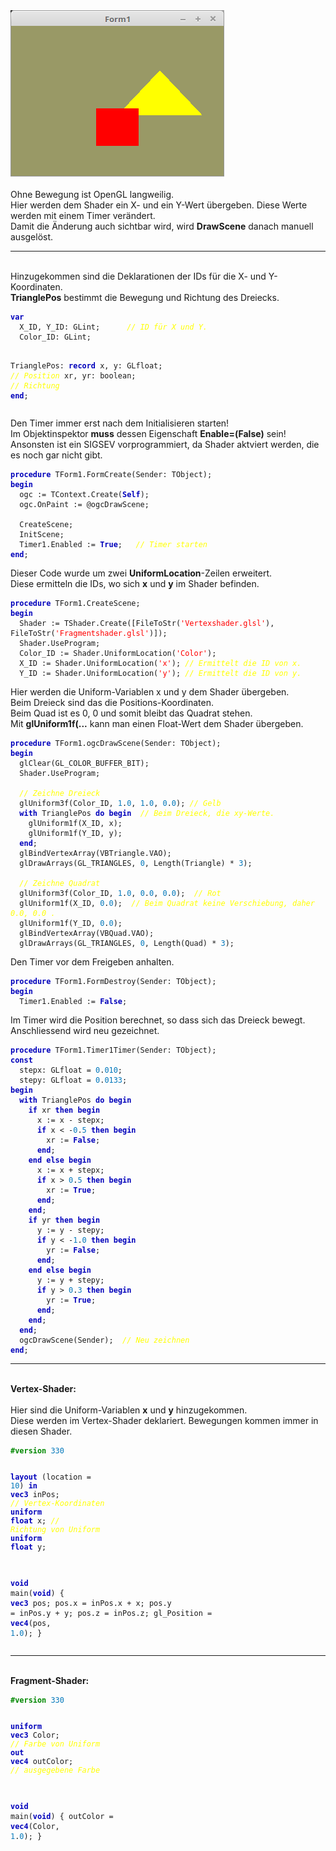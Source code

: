 <html>
<img src="image.png" alt="Selfhtml"><br><br>
Ohne Bewegung ist OpenGL langweilig.<br>
Hier werden dem Shader ein X- und ein Y-Wert übergeben. Diese Werte werden mit einem Timer verändert.<br>
Damit die Änderung auch sichtbar wird, wird <b>DrawScene</b> danach manuell ausgelöst.<br>
<hr><br>
Hinzugekommen sind die Deklarationen der IDs für die X- und Y-Koordinaten.<br>
<b>TrianglePos</b> bestimmt die Bewegung und Richtung des Dreiecks.<br>
<pre><code><b><font color="0000BB">var</font></b>
  X_ID, Y_ID: GLint;      <i><font color="#FFFF00">// ID für X und Y.</font></i>
  Color_ID: GLint;

  TrianglePos: <b><font color="0000BB">record</font></b>
    x, y: GLfloat;        <i><font color="#FFFF00">// Position</font></i>
    xr, yr: boolean;      <i><font color="#FFFF00">// Richtung</font></i>
  <b><font color="0000BB">end</font></b>;</code></pre>
Den Timer immer erst nach dem Initialisieren starten!<br>
Im Objektinspektor <b>muss</b> dessen Eigenschaft <b>Enable=(False)</b> sein!<br>
Ansonsten ist ein SIGSEV vorprogrammiert, da Shader aktviert werden, die es noch gar nicht gibt.<br>
<pre><code><b><font color="0000BB">procedure</font></b> TForm1.FormCreate(Sender: TObject);
<b><font color="0000BB">begin</font></b>
  ogc := TContext.Create(<b><font color="0000BB">Self</font></b>);
  ogc.OnPaint := @ogcDrawScene;

  CreateScene;
  InitScene;
  Timer1.Enabled := <b><font color="0000BB">True</font></b>;   <i><font color="#FFFF00">// Timer starten</font></i>
<b><font color="0000BB">end</font></b>;</code></pre>
Dieser Code wurde um zwei <b>UniformLocation</b>-Zeilen erweitert.<br>
Diese ermitteln die IDs, wo sich <b>x</b> und <b>y</b> im Shader befinden.<br>
<pre><code><b><font color="0000BB">procedure</font></b> TForm1.CreateScene;
<b><font color="0000BB">begin</font></b>
  Shader := TShader.Create([FileToStr(<font color="#FF0000">'Vertexshader.glsl'</font>), FileToStr(<font color="#FF0000">'Fragmentshader.glsl'</font>)]);
  Shader.UseProgram;
  Color_ID := Shader.UniformLocation(<font color="#FF0000">'Color'</font>);
  X_ID := Shader.UniformLocation(<font color="#FF0000">'x'</font>); <i><font color="#FFFF00">// Ermittelt die ID von x.</font></i>
  Y_ID := Shader.UniformLocation(<font color="#FF0000">'y'</font>); <i><font color="#FFFF00">// Ermittelt die ID von y.</font></i></code></pre>
Hier werden die Uniform-Variablen x und y dem Shader übergeben.<br>
Beim Dreieck sind das die Positions-Koordinaten.<br>
Beim Quad ist es 0, 0 und somit bleibt das Quadrat stehen.<br>
Mit <b>glUniform1f(...</b> kann man einen Float-Wert dem Shader übergeben.<br>
<pre><code><b><font color="0000BB">procedure</font></b> TForm1.ogcDrawScene(Sender: TObject);
<b><font color="0000BB">begin</font></b>
  glClear(GL_COLOR_BUFFER_BIT);
  Shader.UseProgram;

  <i><font color="#FFFF00">// Zeichne Dreieck</font></i>
  glUniform3f(Color_ID, <font color="#0077BB">1</font>.<font color="#0077BB">0</font>, <font color="#0077BB">1</font>.<font color="#0077BB">0</font>, <font color="#0077BB">0</font>.<font color="#0077BB">0</font>); <i><font color="#FFFF00">// Gelb</font></i>
  <b><font color="0000BB">with</font></b> TrianglePos <b><font color="0000BB">do</font></b> <b><font color="0000BB">begin</font></b>  <i><font color="#FFFF00">// Beim Dreieck, die xy-Werte.</font></i>
    glUniform1f(X_ID, x);
    glUniform1f(Y_ID, y);
  <b><font color="0000BB">end</font></b>;
  glBindVertexArray(VBTriangle.VAO);
  glDrawArrays(GL_TRIANGLES, <font color="#0077BB">0</font>, Length(Triangle) * <font color="#0077BB">3</font>);

  <i><font color="#FFFF00">// Zeichne Quadrat</font></i>
  glUniform3f(Color_ID, <font color="#0077BB">1</font>.<font color="#0077BB">0</font>, <font color="#0077BB">0</font>.<font color="#0077BB">0</font>, <font color="#0077BB">0</font>.<font color="#0077BB">0</font>);  <i><font color="#FFFF00">// Rot</font></i>
  glUniform1f(X_ID, <font color="#0077BB">0</font>.<font color="#0077BB">0</font>);  <i><font color="#FFFF00">// Beim Quadrat keine Verschiebung, daher 0.0, 0.0 .</font></i>
  glUniform1f(Y_ID, <font color="#0077BB">0</font>.<font color="#0077BB">0</font>);
  glBindVertexArray(VBQuad.VAO);
  glDrawArrays(GL_TRIANGLES, <font color="#0077BB">0</font>, Length(Quad) * <font color="#0077BB">3</font>);</code></pre>
Den Timer vor dem Freigeben anhalten.<br>
<pre><code><b><font color="0000BB">procedure</font></b> TForm1.FormDestroy(Sender: TObject);
<b><font color="0000BB">begin</font></b>
  Timer1.Enabled := <b><font color="0000BB">False</font></b>;</code></pre>
Im Timer wird die Position berechnet, so dass sich das Dreieck bewegt.<br>
Anschliessend wird neu gezeichnet.<br>
<pre><code><b><font color="0000BB">procedure</font></b> TForm1.Timer1Timer(Sender: TObject);
<b><font color="0000BB">const</font></b>
  stepx: GLfloat = <font color="#0077BB">0</font>.<font color="#0077BB">010</font>;
  stepy: GLfloat = <font color="#0077BB">0</font>.<font color="#0077BB">0133</font>;
<b><font color="0000BB">begin</font></b>
  <b><font color="0000BB">with</font></b> TrianglePos <b><font color="0000BB">do</font></b> <b><font color="0000BB">begin</font></b>
    <b><font color="0000BB">if</font></b> xr <b><font color="0000BB">then</font></b> <b><font color="0000BB">begin</font></b>
      x := x - stepx;
      <b><font color="0000BB">if</font></b> x < -<font color="#0077BB">0</font>.<font color="#0077BB">5</font> <b><font color="0000BB">then</font></b> <b><font color="0000BB">begin</font></b>
        xr := <b><font color="0000BB">False</font></b>;
      <b><font color="0000BB">end</font></b>;
    <b><font color="0000BB">end</font></b> <b><font color="0000BB">else</font></b> <b><font color="0000BB">begin</font></b>
      x := x + stepx;
      <b><font color="0000BB">if</font></b> x > <font color="#0077BB">0</font>.<font color="#0077BB">5</font> <b><font color="0000BB">then</font></b> <b><font color="0000BB">begin</font></b>
        xr := <b><font color="0000BB">True</font></b>;
      <b><font color="0000BB">end</font></b>;
    <b><font color="0000BB">end</font></b>;
    <b><font color="0000BB">if</font></b> yr <b><font color="0000BB">then</font></b> <b><font color="0000BB">begin</font></b>
      y := y - stepy;
      <b><font color="0000BB">if</font></b> y < -<font color="#0077BB">1</font>.<font color="#0077BB">0</font> <b><font color="0000BB">then</font></b> <b><font color="0000BB">begin</font></b>
        yr := <b><font color="0000BB">False</font></b>;
      <b><font color="0000BB">end</font></b>;
    <b><font color="0000BB">end</font></b> <b><font color="0000BB">else</font></b> <b><font color="0000BB">begin</font></b>
      y := y + stepy;
      <b><font color="0000BB">if</font></b> y > <font color="#0077BB">0</font>.<font color="#0077BB">3</font> <b><font color="0000BB">then</font></b> <b><font color="0000BB">begin</font></b>
        yr := <b><font color="0000BB">True</font></b>;
      <b><font color="0000BB">end</font></b>;
    <b><font color="0000BB">end</font></b>;
  <b><font color="0000BB">end</font></b>;
  ogcDrawScene(Sender);  <i><font color="#FFFF00">// Neu zeichnen</font></i>
<b><font color="0000BB">end</font></b>;</code></pre>
<hr><br>
<b>Vertex-Shader:</b><br>
<br>
Hier sind die Uniform-Variablen <b>x</b> und <b>y</b> hinzugekommen.<br>
Diese werden im Vertex-Shader deklariert. Bewegungen kommen immer in diesen Shader.<br>
<pre><code><b><font color="#008800">#version</font></b> <font color="#0077BB">330</font>

<b><font color="0000BB">layout</font></b> (location = <font color="#0077BB">10</font>) <b><font color="0000BB">in</font></b> <b><font color="0000BB">vec3</font></b> inPos; <i><font color="#FFFF00">// Vertex-Koordinaten</font></i>
<b><font color="0000BB">uniform</font></b> <b><font color="0000BB">float</font></b> x;                      <i><font color="#FFFF00">// Richtung von Uniform</font></i>
<b><font color="0000BB">uniform</font></b> <b><font color="0000BB">float</font></b> y;
 
<b><font color="0000BB">void</font></b> main(<b><font color="0000BB">void</font></b>)
{
  <b><font color="0000BB">vec3</font></b> pos;
  pos.x = inPos.x + x;
  pos.y = inPos.y + y;
  pos.z = inPos.z;
  gl_Position = <b><font color="0000BB">vec4</font></b>(pos, <font color="#0077BB">1</font>.<font color="#0077BB">0</font>);
}
</code></pre>
<hr><br>
<b>Fragment-Shader:</b><br>
<pre><code><b><font color="#008800">#version</font></b> <font color="#0077BB">330</font>

<b><font color="0000BB">uniform</font></b> <b><font color="0000BB">vec3</font></b> Color;  <i><font color="#FFFF00">// Farbe von Uniform</font></i>
<b><font color="0000BB">out</font></b> <b><font color="0000BB">vec4</font></b> outColor;   <i><font color="#FFFF00">// ausgegebene Farbe</font></i>

<b><font color="0000BB">void</font></b> main(<b><font color="0000BB">void</font></b>)
{
  outColor = <b><font color="0000BB">vec4</font></b>(Color, <font color="#0077BB">1</font>.<font color="#0077BB">0</font>);
}
</code></pre>

</html>
